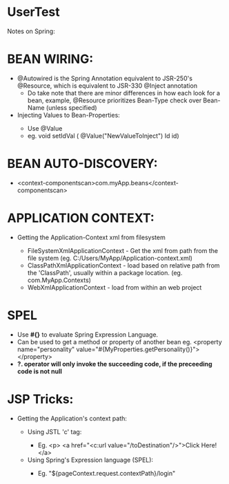 # UserTest

Notes on Spring:

# BEAN WIRING:
<ul>
	<li>@Autowired is the Spring Annotation equivalent to JSR-250's @Resource, which is equivalent to JSR-330 @Inject annotation
	<ul>
  		<li>Do take note that there are minor differences in how each look for a bean, example, @Resource prioritizes Bean-Type check over Bean-Name (unless specified)</li>
  	</ul>
	<li>Injecting Values to Bean-Properties:</li>
	<ul>
  		<li>Use @Value</li>
  		<li>eg. void setIdVal ( @Value("NewValueToInject") Id id)</li>
  	</ul>
</ul>

# BEAN AUTO-DISCOVERY:
- &lt;context-componentscan>com.myApp.beans&lt;/context-componentscan>

# APPLICATION CONTEXT:
<ul>
	<li>Getting the Application-Context xml from filesystem</li>
	<ul>
		<li>FileSystemXmlApplicationContext - Get the xml from path from the file system (eg. C:/Users/MyApp/Application-context.xml)</li>
		<li>ClassPathXmlApplicationContext  - load based on relative path from the 'ClassPath', usually within a package location. (eg. com.MyApp.Contexts)</li>
		<li>WebXmlApplicationContext - load from within an web project</li>
	</ul>
</ul>

# SPEL
<ul>
	<li>Use <b>#{}</b> to evaluate Spring Expression Language.</li>
	<li>Can be used to get a method or property of another bean eg. &lt;property name="personality" value="#{MyProperties.getPersonality()}">&lt;/property></li>
	<li><b>?. operator will only invoke the succeeding code, if the preceeding code is not null</b></li>
</ul>

# JSP Tricks:
<ul>
	<li>Getting the Application's context path:</li>
		<ul>
			<li>Using JSTL 'c' tag: </li>
			<ul>
				<li>Eg. &lt;p> &lt;a href="&lt;c:url value="/toDestination"/>">Click Here!&lt;/a></li>
			</ul>
			<li>Using Spring's Expression language (SPEL): </li>
			<ul>
				<li>Eg. "${pageContext.request.contextPath}/login"</li>
			</ul>
		</ul>
</ul>
